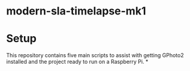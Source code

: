 # modern-sla-timelapse-mk1

# Setup
This repository contains five main scripts to assist with getting GPhoto2 installed and the project ready to run on a Raspberry Pi.
* 
